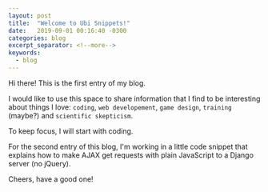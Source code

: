 ```yaml
---
layout: post
title:  "Welcome to Ubi Snippets!"
date:   2019-09-01 00:16:40 -0300
categories: blog
excerpt_separator: <!--more-->
keywords:
  - blog
---
```


Hi there! This is the first entry of my blog.

I would like to use this space to share information that I find to be interesting about things I love: `coding`, `web developement`, `game design`, `training` (maybe?) and `scientific skepticism`.

<!--more-->

To keep focus, I will start with coding.

For the second entry of this blog, I'm working in a little code snippet that explains how to make AJAX get requests with plain JavaScript to a Django server (no jQuery).

Cheers, have a good one!